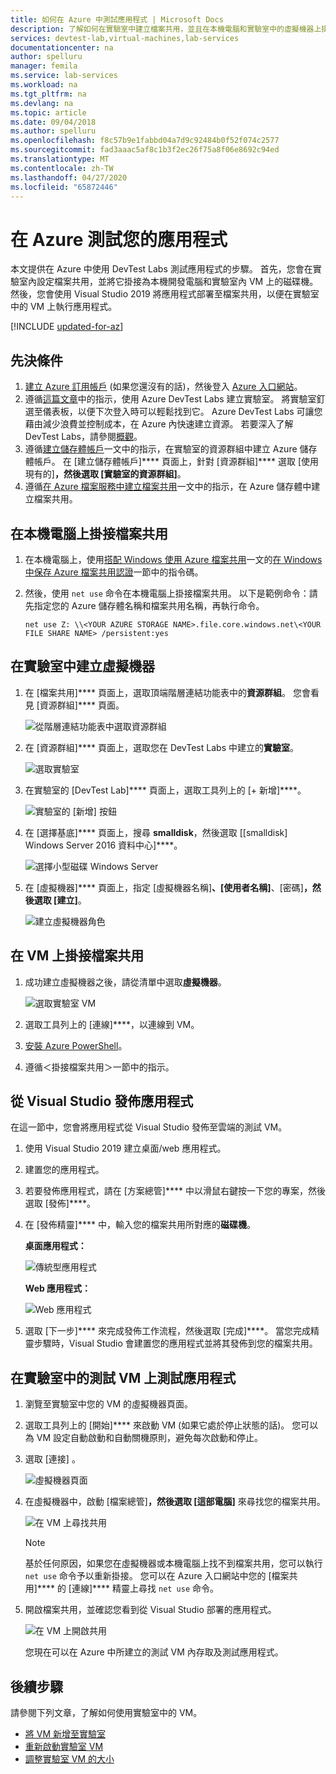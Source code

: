 ```yaml
---
title: 如何在 Azure 中測試應用程式 | Microsoft Docs
description: 了解如何在實驗室中建立檔案共用，並且在本機電腦和實驗室中的虛擬機器上掛接，然後將傳統型/Web 應用程式部署到檔案共用並進行測試。
services: devtest-lab,virtual-machines,lab-services
documentationcenter: na
author: spelluru
manager: femila
ms.service: lab-services
ms.workload: na
ms.tgt_pltfrm: na
ms.devlang: na
ms.topic: article
ms.date: 09/04/2018
ms.author: spelluru
ms.openlocfilehash: f8c57b9e1fabbd04a7d9c92484b0f52f074c2577
ms.sourcegitcommit: fad3aaac5af8c1b3f2ec26f75a8f06e8692c94ed
ms.translationtype: MT
ms.contentlocale: zh-TW
ms.lasthandoff: 04/27/2020
ms.locfileid: "65872446"
---
```

# <a name="test-your-app-in-azure"></a>在 Azure 測試您的應用程式 
本文提供在 Azure 中使用 DevTest Labs 測試應用程式的步驟。 首先，您會在實驗室內設定檔案共用，並將它掛接為本機開發電腦和實驗室內 VM 上的磁碟機。 然後，您會使用 Visual Studio 2019 將應用程式部署至檔案共用，以便在實驗室中的 VM 上執行應用程式。  

[!INCLUDE [updated-for-az](../../includes/updated-for-az.md)]

## <a name="prerequisites"></a>先決條件 
1. [建立 Azure 訂用帳戶](https://azure.microsoft.com/free/) (如果您還沒有的話)，然後登入 [Azure 入口網站](https://portal.azure.com)。
2. 遵循[這篇文章](devtest-lab-create-lab.md)中的指示，使用 Azure DevTest Labs 建立實驗室。 將實驗室釘選至儀表板，以便下次登入時可以輕鬆找到它。 Azure DevTest Labs 可讓您藉由減少浪費並控制成本，在 Azure 內快速建立資源。 若要深入了解 DevTest Labs，請參閱[概觀](devtest-lab-overview.md)。 
3. 遵循[建立儲存體帳戶](../storage/common/storage-create-storage-account.md)一文中的指示，在實驗室的資源群組中建立 Azure 儲存體帳戶。 在 [建立儲存體帳戶]**** 頁面上，針對 [資源群組]**** 選取 [使用現有的]****，然後選取 [實驗室的資源群組]****。 
4. 遵循[在 Azure 檔案服務中建立檔案共用](../storage/files/storage-how-to-create-file-share.md)一文中的指示，在 Azure 儲存體中建立檔案共用。 

## <a name="mount-the-file-share-on-your-local-machine"></a>在本機電腦上掛接檔案共用
1. 在本機電腦上，使用[搭配 Windows 使用 Azure 檔案共用](../storage/files/storage-how-to-use-files-windows.md)一文的[在 Windows 中保存 Azure 檔案共用認證](../storage/files/storage-how-to-use-files-windows.md#persisting-azure-file-share-credentials-in-windows)一節中的指令碼。 
2. 然後，使用 `net use` 命令在本機電腦上掛接檔案共用。 以下是範例命令：請先指定您的 Azure 儲存體名稱和檔案共用名稱，再執行命令。 

    `net use Z: \\<YOUR AZURE STORAGE NAME>.file.core.windows.net\<YOUR FILE SHARE NAME> /persistent:yes`

## <a name="create-a-vm-in-the-lab"></a>在實驗室中建立虛擬機器
1. 在 [檔案共用]**** 頁面上，選取頂端階層連結功能表中的**資源群組**。 您會看見 [資源群組]**** 頁面。 
    
    ![從階層連結功能表中選取資源群組](media/test-app-in-azure/select-resource-group-bread-crump.png)
2. 在 [資源群組]**** 頁面上，選取您在 DevTest Labs 中建立的**實驗室**。

    ![選取實驗室](media/test-app-in-azure/select-devtest-lab-in-resource-group.png)
3. 在實驗室的 [DevTest Lab]**** 頁面上，選取工具列上的 [+ 新增]****。 

    ![實驗室的 [新增] 按鈕](media/test-app-in-azure/add-button-in-lab.png)
4. 在 [選擇基底]**** 頁面上，搜尋 **smalldisk**，然後選取 [[smalldisk] Windows Server 2016 資料中心]****。 

    ![選擇小型磁碟 Windows Server](media/test-app-in-azure/choose-small-disk-windows-server.png)
5. 在 [虛擬機器]**** 頁面上，指定 [虛擬機器名稱]****、[使用者名稱]****、[密碼]****，然後選取 [建立]****。    
    
    ![建立虛擬機器角色](media/test-app-in-azure/create-virtual-machine-page.png)    

## <a name="mount-the-file-share-on-your-vm"></a>在 VM 上掛接檔案共用
1. 成功建立虛擬機器之後，請從清單中選取**虛擬機器**。    

    ![選取實驗室 VM](media/test-app-in-azure/select-lab-vm.png)
2. 選取工具列上的 [連線]****，以連線到 VM。 
3. [安裝 Azure PowerShell](/powershell/azure/install-az-ps)。
4. 遵循＜掛接檔案共用＞一節中的指示。 

## <a name="publish-your-app-from-visual-studio"></a>從 Visual Studio 發佈應用程式
在這一節中，您會將應用程式從 Visual Studio 發佈至雲端的測試 VM。

1. 使用 Visual Studio 2019 建立桌面/web 應用程式。
2. 建置您的應用程式。
3. 若要發佈應用程式，請在 [方案總管]**** 中以滑鼠右鍵按一下您的專案，然後選取 [發佈]****。 
4. 在 [發佈精靈]**** 中，輸入您的檔案共用所對應的**磁碟機**。

    **桌面應用程式：**

    ![傳統型應用程式](media/test-app-in-azure/desktop-app.png)

    **Web 應用程式：**

    ![Web 應用程式](media/test-app-in-azure/web-app.png)

1. 選取 [下一步]**** 來完成發佈工作流程，然後選取 [完成]****。 當您完成精靈步驟時，Visual Studio 會建置您的應用程式並將其發佈到您的檔案共用。 


## <a name="test-the-app-on-your-test-vm-in-the-lab"></a>在實驗室中的測試 VM 上測試應用程式

1. 瀏覽至實驗室中您的 VM 的虛擬機器頁面。 
2. 選取工具列上的 [開始]**** 來啟動 VM (如果它處於停止狀態的話)。 您可以為 VM 設定自動啟動和自動關機原則，避免每次啟動和停止。 
3. 選取 [連接]  。

    ![虛擬機器頁面](media/test-app-in-azure/virtual-machine-page.png)
4. 在虛擬機器中，啟動 [檔案總管]****，然後選取 [這部電腦]**** 來尋找您的檔案共用。

    ![在 VM 上尋找共用](media/test-app-in-azure/find-share-on-vm.png)

    > [!NOTE]
    > 基於任何原因，如果您在虛擬機器或本機電腦上找不到檔案共用，您可以執行 `net use` 命令予以重新掛接。 您可以在 Azure 入口網站中您的 [檔案共用]**** 的 [連線]**** 精靈上尋找 `net use` 命令。
1. 開啟檔案共用，並確認您看到從 Visual Studio 部署的應用程式。 

    ![在 VM 上開啟共用](media/test-app-in-azure/open-file-share.png)

    您現在可以在 Azure 中所建立的測試 VM 內存取及測試應用程式。

## <a name="next-steps"></a>後續步驟
請參閱下列文章，了解如何使用實驗室中的 VM。 

- [將 VM 新增至實驗室](devtest-lab-add-vm.md)
- [重新啟動實驗室 VM](devtest-lab-restart-vm.md)
- [調整實驗室 VM 的大小](devtest-lab-resize-vm.md)
